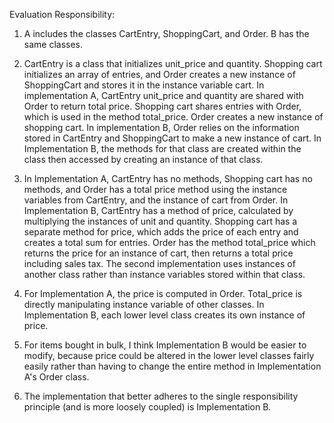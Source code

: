 Evaluation Responsibility:

1. A includes the classes CartEntry, ShoppingCart, and Order. B has the same classes.

2. CartEntry is a class that initializes unit_price and quantity. Shopping cart initializes an array of entries, and Order creates a new instance of ShoppingCart and stores it in the instance variable cart.
In implementation A, CartEntry unit_price and quantity are shared with Order to return total price. Shopping cart shares entries with Order, which is used in the method total_price. Order creates a new instance of shopping cart. In implementation B, Order relies on the information stored in CartEntry and ShoppingCart to make a new instance of cart. In Implementation B, the methods for that class are created within the class then accessed by creating an instance of that class.

3. In Implementation A, CartEntry has no methods, Shopping cart has no methods, and Order has a total price method using the instance variables from CartEntry, and the instance of cart from Order. In Implementation B, CartEntry has a method of price, calculated by multiplying the instances of unit and quantity. Shopping cart has a separate method for price, which adds the price of each entry and creates a total sum for entries. Order has the method total_price which returns the price for an instance of cart, then returns a total price including sales tax. The second implementation uses instances of another class rather than instance variables stored within that class.

4. For Implementation A, the price is computed in Order. Total_price is directly manipulating instance variable of other classes. In Implementation B, each lower level class creates its own instance of price.

5. For items bought in bulk, I think Implementation B would be easier to modify, because price could be altered in the lower level classes fairly easily rather than having to change the entire method in Implementation A's Order class. 

6. The implementation that better adheres to the single responsibility principle (and is more loosely coupled) is Implementation B.

